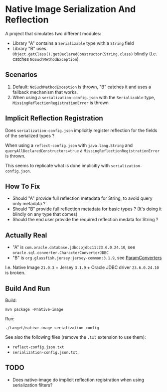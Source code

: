 # Native Image Serialization And Reflection

A project that simulates two different modules:
- Library "A" contains a `Serializable` type with a `String` field
- Library "B" uses `Object.getClass().getDeclaredConstructor(String.class)` blindly (I.e. catches `NoSuchMethodException`)

## Scenarios

1. Default: `NoSuchMethodException` is thrown, "B" catches it and uses a fallback mechanism that works.
2. When using a `serialization-config.json` with the `Serializable` type, `MissingReflectionRegistrationError` is thrown

## Implicit Reflection Registration

Does `serialization-config.json` implicitly register reflection for the fields of the serialized types ?

When using a `reflect-config.json` with `java.lang.String` and `queryAllDeclaredConstructors=true`
a `MissingReflectionRegistrationError` is thrown.

This seems to replicate what is done implicitly with `serialization-config.json`.

## How To Fix

- Should "A" provide full reflection metadata for String, to avoid query only metadata ?
- Should "B" provide full reflection metadata for basic types ? (It's doing it blindly on any type that comes)
- Should the end user provide the required reflection medata for String ?

## Actually Real

- "A" is `com.oracle.database.jdbc:ojdbc11:23.6.0.24.10`, see `oracle.sql.converter.CharacterConverterJDBC`
- "B" is `org.glassfish.jersey:jersey-common:3.1.9`, see [ParamConverters](https://github.com/eclipse-ee4j/jersey/blob/3.1/core-common/src/main/java/org/glassfish/jersey/internal/inject/ParamConverters.java#L137)

I.e. Native Image `21.0.3` + Jersey `3.1.9` + Oracle JDBC driver `23.6.0.24.10` is broken.

## Build And Run

Build:
```shell
mvn package -Pnative-image
```

Run:
```shell
./target/native-image-serialization-config
```

See also the following files (remove the `.txt` extension to use them):
- `reflect-config.json.txt`
- `serialization-config.json.txt`.

## TODO

- Does native-image do implicit reflection registration when using serialization filters?
